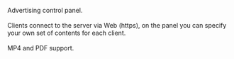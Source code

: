 Advertising control panel.<br/><br/>
Clients connect to the server via Web (https), on the panel you can specify your own set of contents for each client.<br/><br/>
MP4 and PDF support.
